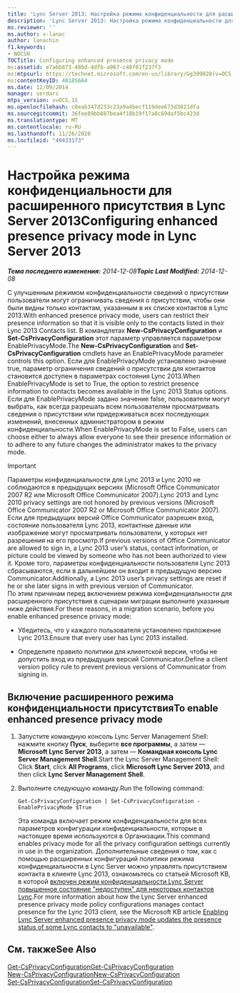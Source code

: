 ```yaml
---
title: 'Lync Server 2013: Настройка режима конфиденциальности для расширенного присутствия'
description: 'Lync Server 2013: Настройка режима конфиденциальности для расширенного присутствия.'
ms.reviewer: ''
ms.author: v-lanac
author: lanachin
f1.keywords:
- NOCSH
TOCTitle: Configuring enhanced presence privacy mode
ms:assetid: e7a6b873-486d-4dfb-a967-c48f61f237f3
ms:mtpsurl: https://technet.microsoft.com/en-us/library/Gg399028(v=OCS.15)
ms:contentKeyID: 48185664
ms.date: 12/09/2014
manager: serdars
mtps_version: v=OCS.15
ms.openlocfilehash: c8eab347d233c23a9a4becf119dee673d3021dfa
ms.sourcegitcommit: 36fee89bb887bea4f18b19f17a8c69daf5bc423d
ms.translationtype: MT
ms.contentlocale: ru-RU
ms.lasthandoff: 11/26/2020
ms.locfileid: "49433173"
---
```

# <a name="configuring-enhanced-presence-privacy-mode-in-lync-server-2013"></a><span data-ttu-id="76e50-103">Настройка режима конфиденциальности для расширенного присутствия в Lync Server 2013</span><span class="sxs-lookup"><span data-stu-id="76e50-103">Configuring enhanced presence privacy mode in Lync Server 2013</span></span>

<div data-xmlns="http://www.w3.org/1999/xhtml">

<div class="topic" data-xmlns="http://www.w3.org/1999/xhtml" data-msxsl="urn:schemas-microsoft-com:xslt" data-cs="https://msdn.microsoft.com/">

<div data-asp="https://msdn2.microsoft.com/asp">



</div>

<div id="mainSection">

<div id="mainBody"><span data-ttu-id="76e50-104">

<span> </span></span><span class="sxs-lookup"><span data-stu-id="76e50-104">

<span> </span></span></span>

<span data-ttu-id="76e50-105">_**Тема последнего изменения:** 2014-12-08_</span><span class="sxs-lookup"><span data-stu-id="76e50-105">_**Topic Last Modified:** 2014-12-08_</span></span>

<span data-ttu-id="76e50-106">С улучшенным режимом конфиденциальности сведений о присутствии пользователи могут ограничивать сведения о присутствии, чтобы они были видны только контактам, указанным в их списке контактов в Lync 2013.</span><span class="sxs-lookup"><span data-stu-id="76e50-106">With enhanced presence privacy mode, users can restrict their presence information so that it is visible only to the contacts listed in their Lync 2013 Contacts list.</span></span> <span data-ttu-id="76e50-107">В командлетах **New-CsPrivacyConfiguration** и **Set-CsPrivacyConfiguration** этот параметр управляется параметром EnablePrivacyMode.</span><span class="sxs-lookup"><span data-stu-id="76e50-107">The **New-CsPrivacyConfiguration** and **Set-CsPrivacyConfiguration** cmdlets have an EnablePrivacyMode parameter controls this option.</span></span> <span data-ttu-id="76e50-108">Если для EnablePrivacyMode установлено значение true, параметр ограничения сведений о присутствии для контактов становится доступен в параметрах состояния Lync 2013.</span><span class="sxs-lookup"><span data-stu-id="76e50-108">When EnablePrivacyMode is set to True, the option to restrict presence information to contacts becomes available in the Lync 2013 Status options.</span></span> <span data-ttu-id="76e50-109">Если для EnablePrivacyMode задано значение false, пользователи могут выбрать, как всегда разрешать всем пользователям просматривать сведения о присутствии или придерживаться всех последующих изменений, внесенных администратором в режим конфиденциальности.</span><span class="sxs-lookup"><span data-stu-id="76e50-109">When EnablePrivacyMode is set to False, users can choose either to always allow everyone to see their presence information or to adhere to any future changes the administrator makes to the privacy mode.</span></span>

<div>


> [!IMPORTANT]  
> <span data-ttu-id="76e50-110">Параметры конфиденциальности для Lync 2013 и Lync 2010 не соблюдаются в предыдущих версиях (Microsoft Office Communicator 2007 R2 или Microsoft Office Communicator 2007).</span><span class="sxs-lookup"><span data-stu-id="76e50-110">Lync 2013 and Lync 2010 privacy settings are not honored by previous versions (Microsoft Office Communicator 2007 R2 or Microsoft Office Communicator 2007).</span></span> <span data-ttu-id="76e50-111">Если для предыдущих версий Office Communicator разрешен вход, состояние пользователя Lync 2013, контактные данные или изображение могут просматривать пользователи, у которых нет разрешения на его просмотр.</span><span class="sxs-lookup"><span data-stu-id="76e50-111">If previous versions of Office Communicator are allowed to sign in, a Lync 2013 user’s status, contact information, or picture could be viewed by someone who has not been authorized to view it.</span></span> <span data-ttu-id="76e50-112">Кроме того, параметры конфиденциальности пользователя Lync 2013 сбрасываются, если в дальнейшем он входит в предыдущую версию Communicator.</span><span class="sxs-lookup"><span data-stu-id="76e50-112">Additionally, a Lync 2013 user’s privacy settings are reset if he or she later signs in with previous version of Communicator.</span></span><BR><span data-ttu-id="76e50-113">По этим причинам перед включением режима конфиденциальности для расширенного присутствия в сценарии миграции выполните указанные ниже действия.</span><span class="sxs-lookup"><span data-stu-id="76e50-113">For these reasons, in a migration scenario, before you enable enhanced presence privacy mode:</span></span> 
> <UL>
> <LI>
> <P><span data-ttu-id="76e50-114">Убедитесь, что у каждого пользователя установлено приложение Lync 2013.</span><span class="sxs-lookup"><span data-stu-id="76e50-114">Ensure that every user has Lync 2013 installed.</span></span></P>
> <LI>
> <P><span data-ttu-id="76e50-115">Определите правило политики для клиентской версии, чтобы не допустить вход из предыдущих версий Communicator.</span><span class="sxs-lookup"><span data-stu-id="76e50-115">Define a client version policy rule to prevent previous versions of Communicator from signing in.</span></span></P></LI></UL>



</div>

<div>

## <a name="to-enable-enhanced-presence-privacy-mode"></a><span data-ttu-id="76e50-116">Включение расширенного режима конфиденциальности присутствия</span><span class="sxs-lookup"><span data-stu-id="76e50-116">To enable enhanced presence privacy mode</span></span>

1.  <span data-ttu-id="76e50-117">Запустите командную консоль Lync Server Management Shell: нажмите кнопку **Пуск**, выберите **все программы**, а затем — **Microsoft Lync Server 2013**, а затем — **Командная консоль Lync Server Management Shell**.</span><span class="sxs-lookup"><span data-stu-id="76e50-117">Start the Lync Server Management Shell: Click **Start**, click **All Programs**, click **Microsoft Lync Server 2013**, and then click **Lync Server Management Shell**.</span></span>

2.  <span data-ttu-id="76e50-118">Выполните следующую команду.</span><span class="sxs-lookup"><span data-stu-id="76e50-118">Run the following command:</span></span>
    
        Get-CsPrivacyConfiguration | Set-CsPrivacyConfiguration -EnablePrivacyMode $True
    
    <span data-ttu-id="76e50-119">Эта команда включает режим конфиденциальности для всех параметров конфигурации конфиденциальности, которые в настоящее время используются в Организации.</span><span class="sxs-lookup"><span data-stu-id="76e50-119">This command enables privacy mode for all the privacy configuration settings currently in use in the organization.</span></span> <span data-ttu-id="76e50-120">Дополнительные сведения о том, как с помощью расширенных конфигураций политики режима конфиденциальности в Lync Server можно управлять присутствием контакта в клиенте Lync 2013, ознакомьтесь со статьей Microsoft KB, в которой [включен режим конфиденциальности Lync Server повышенное состояние "недоступен" для некоторых контактов Lync](https://support.microsoft.com/kb/3020057).</span><span class="sxs-lookup"><span data-stu-id="76e50-120">For more information about how the Lync Server enhanced presence privacy mode policy configurations manages contact presence for the Lync 2013 client, see the Microsoft KB article [Enabling Lync Server enhanced presence privacy mode updates the presence status of some Lync contacts to "unavailable"](https://support.microsoft.com/kb/3020057).</span></span>

</div>

<div>

## <a name="see-also"></a><span data-ttu-id="76e50-121">См. также</span><span class="sxs-lookup"><span data-stu-id="76e50-121">See Also</span></span>


[<span data-ttu-id="76e50-122">Get-CsPrivacyConfiguration</span><span class="sxs-lookup"><span data-stu-id="76e50-122">Get-CsPrivacyConfiguration</span></span>](https://docs.microsoft.com/powershell/module/skype/Get-CsPrivacyConfiguration)  
[<span data-ttu-id="76e50-123">New-CsPrivacyConfiguration</span><span class="sxs-lookup"><span data-stu-id="76e50-123">New-CsPrivacyConfiguration</span></span>](https://docs.microsoft.com/powershell/module/skype/New-CsPrivacyConfiguration)  
[<span data-ttu-id="76e50-124">Set-CsPrivacyConfiguration</span><span class="sxs-lookup"><span data-stu-id="76e50-124">Set-CsPrivacyConfiguration</span></span>](https://docs.microsoft.com/powershell/module/skype/Set-CsPrivacyConfiguration)  
  

<span data-ttu-id="76e50-125"></div>

</div>

<span> </span>

</div>

</div>

</span><span class="sxs-lookup"><span data-stu-id="76e50-125"></div>

</div>

<span> </span>

</div>

</div>

</span></span></div>

